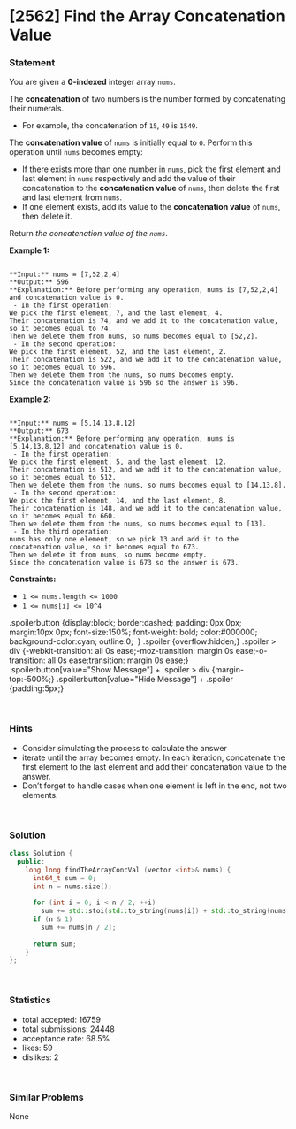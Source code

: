 # [2562] Find the Array Concatenation Value



### Statement

You are given a **0-indexed** integer array `nums`.

The **concatenation** of two numbers is the number formed by concatenating their numerals.

* For example, the concatenation of `15`, `49` is `1549`.



The **concatenation value** of `nums` is initially equal to `0`. Perform this operation until `nums` becomes empty:

* If there exists more than one number in `nums`, pick the first element and last element in `nums` respectively and add the value of their concatenation to the **concatenation value** of `nums`, then delete the first and last element from `nums`.
* If one element exists, add its value to the **concatenation value** of `nums`, then delete it.



Return *the concatenation value of the `nums`*.


**Example 1:**

```

**Input:** nums = [7,52,2,4]
**Output:** 596
**Explanation:** Before performing any operation, nums is [7,52,2,4] and concatenation value is 0.
 - In the first operation:
We pick the first element, 7, and the last element, 4.
Their concatenation is 74, and we add it to the concatenation value, so it becomes equal to 74.
Then we delete them from nums, so nums becomes equal to [52,2].
 - In the second operation:
We pick the first element, 52, and the last element, 2.
Their concatenation is 522, and we add it to the concatenation value, so it becomes equal to 596.
Then we delete them from the nums, so nums becomes empty.
Since the concatenation value is 596 so the answer is 596.

```

**Example 2:**

```

**Input:** nums = [5,14,13,8,12]
**Output:** 673
**Explanation:** Before performing any operation, nums is [5,14,13,8,12] and concatenation value is 0.
 - In the first operation:
We pick the first element, 5, and the last element, 12.
Their concatenation is 512, and we add it to the concatenation value, so it becomes equal to 512.
Then we delete them from the nums, so nums becomes equal to [14,13,8].
 - In the second operation:
We pick the first element, 14, and the last element, 8.
Their concatenation is 148, and we add it to the concatenation value, so it becomes equal to 660.
Then we delete them from the nums, so nums becomes equal to [13].
 - In the third operation:
nums has only one element, so we pick 13 and add it to the concatenation value, so it becomes equal to 673.
Then we delete it from nums, so nums become empty.
Since the concatenation value is 673 so the answer is 673.

```

**Constraints:**
* `1 <= nums.length <= 1000`
* `1 <= nums[i] <= 10^4`


.spoilerbutton {display:block; border:dashed; padding: 0px 0px; margin:10px 0px; font-size:150%; font-weight: bold; color:#000000; background-color:cyan; outline:0; 
}
.spoiler {overflow:hidden;}
.spoiler > div {-webkit-transition: all 0s ease;-moz-transition: margin 0s ease;-o-transition: all 0s ease;transition: margin 0s ease;}
.spoilerbutton[value="Show Message"] + .spoiler > div {margin-top:-500%;}
.spoilerbutton[value="Hide Message"] + .spoiler {padding:5px;}


<br />

### Hints

- Consider simulating the process to calculate the answer
- iterate until the array becomes empty. In each iteration, concatenate the first element to the last element and add their concatenation value to the answer.
- Don’t forget to handle cases when one element is left in the end, not two elements.

<br />

### Solution

```cpp
class Solution {
  public:
    long long findTheArrayConcVal (vector <int>& nums) {
      int64_t sum = 0;
      int n = nums.size();
      
      for (int i = 0; i < n / 2; ++i)
        sum += std::stoi(std::to_string(nums[i]) + std::to_string(nums[n - i - 1]));
      if (n & 1)
        sum += nums[n / 2];
      
      return sum;
    }
};
```

<br />

### Statistics

- total accepted: 16759
- total submissions: 24448
- acceptance rate: 68.5%
- likes: 59
- dislikes: 2

<br />

### Similar Problems

None
